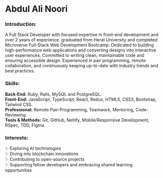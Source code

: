 # Abdul Ali Noori

### Introduction:
A Full Stack Developer with focused expertise in front-end development and over 2 years of experience. graduated from Herat University and completed Microverse Full-Stack Web Development Bootcamp. Dedicated to building high-performance web applications and converting designs into interactive user experiences. Committed to writing clean, maintainable code and ensuring accessible design. Experienced in pair programming, remote collaboration, and continuously keeping up-to-date with industry trends and best practices.

### Skills:
**Back-End:** Ruby, Rails, MySQL and PostgreSQL.  
**Front-End:** JavaScript, TypeScript, React, Redux, HTML5, CSS3, Bootstrap, Tailwind CSS.   
**Professional:** Remote Pair-Programming, Teamwork, Mentoring, Code-Reviewing.  
**Tools & Methods:** Git, GitHub, Netlify, Mobile/Responsive Development, RSpec, TDD, Figma.  

### Interests:
✨ Exploring AI technologies  
✨ Diving into blockchain innovations  
✨ Contributing to open-source projects  
✨ Supporting fellow developers and embracing shared learning opportunities


